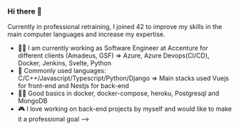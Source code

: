 ### Hi there 👋

Currently in professional retraining, I joined 42 to improve my skills in the main computer languages and increase my expertise. 

- 🥷🏻 I am currently working as Software Engineer at Accenture for different clients (Amadeus, GSF) => Azure, Azure Devops(CI/CD), Docker, Jenkins, Svelte, Python
- 🌱 Commonly used languages: C/C++/Javascript/Typescript/Python/Django => Main stacks used Vuejs for front-end and Nestjs for back-end
- 👨‍💻 Good basics in docker, docker-compose, heroku, Postgresql and MongoDB
- 🎮 I love working on back-end projects by myself and would like to make it a professional goal
-->

